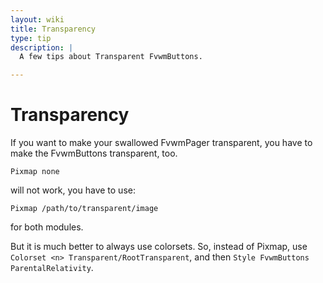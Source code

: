 ```yaml
---
layout: wiki
title: Transparency
type: tip
description: |
  A few tips about Transparent FvwmButtons.

---
```



# Transparency

If you want to make your swallowed FvwmPager transparent, you have to make the FvwmButtons transparent, too.

    Pixmap none

will not work, you have to use:

    Pixmap /path/to/transparent/image

for both modules.

But it is much better to always use colorsets. So, instead of Pixmap, use
``Colorset <n> Transparent/RootTransparent``, and then ``Style FvwmButtons
ParentalRelativity``.
